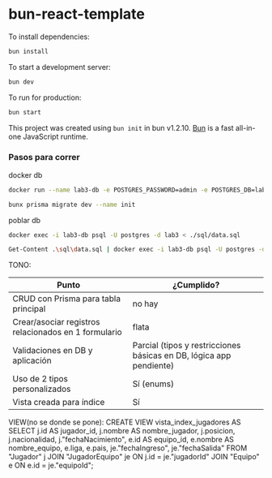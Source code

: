 # bun-react-template

To install dependencies:

```bash
bun install
```

To start a development server:

```bash
bun dev
```

To run for production:

```bash
bun start
```

This project was created using `bun init` in bun v1.2.10. [Bun](https://bun.sh) is a fast all-in-one JavaScript runtime.


### Pasos para correr

docker db

```bash
docker run --name lab3-db -e POSTGRES_PASSWORD=admin -e POSTGRES_DB=lab3 -p 5432:5432 -d postgres
```

```bash migrar
bunx prisma migrate dev --name init
```

poblar db
```bash linux
docker exec -i lab3-db psql -U postgres -d lab3 < ./sql/data.sql
```

```bash windows
Get-Content .\sql\data.sql | docker exec -i lab3-db psql -U postgres -d lab3
```

TONO:

| Punto                                                | ¿Cumplido?                                                          |
| ---------------------------------------------------- | ------------------------------------------------------------------- |
| CRUD con Prisma para tabla principal                 | no hay                                                              |
| Crear/asociar registros relacionados en 1 formulario | flata                                                               |
| Validaciones en DB y aplicación                      | Parcial (tipos y restricciones básicas en DB, lógica app pendiente) |
| Uso de 2 tipos personalizados                        | Sí (enums)                                                          |
| Vista creada para índice                             | Sí                                                                  |

VIEW(no se donde se pone):
CREATE VIEW vista_index_jugadores AS
SELECT
  j.id AS jugador_id,
  j.nombre AS nombre_jugador,
  j.posicion,
  j.nacionalidad,
  j."fechaNacimiento",
  e.id AS equipo_id,
  e.nombre AS nombre_equipo,
  e.liga,
  e.pais,
  je."fechaIngreso",
  je."fechaSalida"
FROM "Jugador" j
JOIN "JugadorEquipo" je ON j.id = je."jugadorId"
JOIN "Equipo" e ON e.id = je."equipoId";
